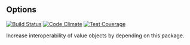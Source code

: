 ## Options ##
[![Build Status](https://travis-ci.org/Dhii/data-value-object-interface.svg?branch=master)](https://travis-ci.org/Dhii/data-value-object-interface)
[![Code Climate](https://codeclimate.com/github/Dhii/data-value-object-interface/badges/gpa.svg)](https://codeclimate.com/github/Dhii/data-value-object-interface)
[![Test Coverage](https://codeclimate.com/github/Dhii/data-value-object-interface/badges/coverage.svg)](https://codeclimate.com/github/Dhii/data-value-object-interface/coverage)

Increase interoperability of value objects by depending on this package.
